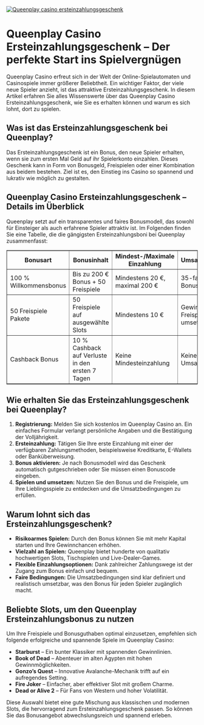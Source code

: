 [![Queenplay casino ersteinzahlungsgeschenk](https://123-caf.pages.dev/gitsignup.png)](https://vrmoo.ru/Bt82HjjY)

<h1>Queenplay Casino Ersteinzahlungsgeschenk – Der perfekte Start ins Spielvergnügen</h1>  <p>Queenplay Casino erfreut sich in der Welt der Online-Spielautomaten und Casinospiele immer größerer Beliebtheit. Ein wichtiger Faktor, der viele neue Spieler anzieht, ist das attraktive Ersteinzahlungsgeschenk. In diesem Artikel erfahren Sie alles Wissenswerte über das Queenplay Casino Ersteinzahlungsgeschenk, wie Sie es erhalten können und warum es sich lohnt, dort zu spielen.</p>  <h2>Was ist das Ersteinzahlungsgeschenk bei Queenplay?</h2> <p>Das Ersteinzahlungsgeschenk ist ein Bonus, den neue Spieler erhalten, wenn sie zum ersten Mal Geld auf ihr Spielerkonto einzahlen. Dieses Geschenk kann in Form von Bonusgeld, Freispielen oder einer Kombination aus beidem bestehen. Ziel ist es, den Einstieg ins Casino so spannend und lukrativ wie möglich zu gestalten.</p>  <h2>Queenplay Casino Ersteinzahlungsgeschenk – Details im Überblick</h2> <p>Queenplay setzt auf ein transparentes und faires Bonusmodell, das sowohl für Einsteiger als auch erfahrene Spieler attraktiv ist. Im Folgenden finden Sie eine Tabelle, die die gängigsten Ersteinzahlungsboni bei Queenplay zusammenfasst:</p>  <table border="1" cellpadding="8" cellspacing="0" style="border-collapse: collapse; width: 100%; max-width: 600px;">   <thead>     <tr>       <th>Bonusart</th>       <th>Bonusinhalt</th>       <th>Mindest-/Maximale Einzahlung</th>       <th>Umsatzbedingungen</th>       <th>Gültigkeitsdauer</th>     </tr>   </thead>   <tbody>     <tr>       <td>100 % Willkommensbonus</td>       <td>Bis zu 200 € Bonus + 50 Freispiele</td>       <td>Mindestens 20 €, maximal 200 €</td>       <td>35-facher Bonusumsatz</td>       <td>30 Tage</td>     </tr>     <tr>       <td>50 Freispiele Pakete</td>       <td>50 Freispiele auf ausgewählte Slots</td>       <td>Mindestens 10 €</td>       <td>Gewinne aus Freispielen 40x umsetzen</td>       <td>7 Tage</td>     </tr>     <tr>       <td>Cashback Bonus</td>       <td>10 % Cashback auf Verluste in den ersten 7 Tagen</td>       <td>Keine Mindesteinzahlung</td>       <td>Keine Umsatzbedingungen</td>       <td>7 Tage nach Registrierung</td>     </tr>   </tbody> </table>  <h2>Wie erhalten Sie das Ersteinzahlungsgeschenk bei Queenplay?</h2> <ol>   <li><strong>Registrierung:</strong> Melden Sie sich kostenlos im Queenplay Casino an. Ein einfaches Formular verlangt persönliche Angaben und die Bestätigung der Volljährigkeit.</li>   <li><strong>Ersteinzahlung:</strong> Tätigen Sie Ihre erste Einzahlung mit einer der verfügbaren Zahlungsmethoden, beispielsweise Kreditkarte, E-Wallets oder Banküberweisung.</li>   <li><strong>Bonus aktivieren:</strong> Je nach Bonusmodell wird das Geschenk automatisch gutgeschrieben oder Sie müssen einen Bonuscode eingeben.</li>   <li><strong>Spielen und umsetzen:</strong> Nutzen Sie den Bonus und die Freispiele, um Ihre Lieblingsspiele zu entdecken und die Umsatzbedingungen zu erfüllen.</li> </ol>  <h2>Warum lohnt sich das Ersteinzahlungsgeschenk?</h2> <ul>   <li><strong>Risikoarmes Spielen:</strong> Durch den Bonus können Sie mit mehr Kapital starten und Ihre Gewinnchancen erhöhen.</li>   <li><strong>Vielzahl an Spielen:</strong> Queenplay bietet hunderte von qualitativ hochwertigen Slots, Tischspielen und Live-Dealer-Games.</li>   <li><strong>Flexible Einzahlungsoptionen:</strong> Dank zahlreicher Zahlungswege ist der Zugang zum Bonus einfach und bequem.</li>   <li><strong>Faire Bedingungen:</strong> Die Umsatzbedingungen sind klar definiert und realistisch umsetzbar, was den Bonus für jeden Spieler zugänglich macht.</li> </ul>  <h2>Beliebte Slots, um den Queenplay Ersteinzahlungsbonus zu nutzen</h2> <p>Um Ihre Freispiele und Bonusguthaben optimal einzusetzen, empfehlen sich folgende erfolgreiche und spannende Spiele im Queenplay Casino:</p>  <ul>   <li><strong>Starburst</strong> – Ein bunter Klassiker mit spannenden Gewinnlinien.</li>   <li><strong>Book of Dead</strong> – Abenteuer im alten Ägypten mit hohen Gewinnmöglichkeiten.</li>   <li><strong>Gonzo’s Quest</strong> – Innovative Avalanche-Mechanik trifft auf ein aufregendes Setting.</li>   <li><strong>Fire Joker</strong> – Einfacher, aber effektiver Slot mit großem Charme.</li>   <li><strong>Dead or Alive 2</strong> – Für Fans von Western und hoher Volatilität.</li> </ul>  <p>Diese Auswahl bietet eine gute Mischung aus klassischen und modernen Slots, die hervorragend zum Ersteinzahlungsgeschenk passen. So können Sie das Bonusangebot abwechslungsreich und spannend erleben.</p>
